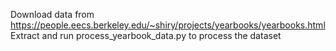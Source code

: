 Download data from https://people.eecs.berkeley.edu/~shiry/projects/yearbooks/yearbooks.html
Extract and run process_yearbook_data.py to process the dataset